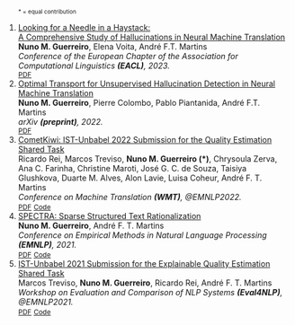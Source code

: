 
<div class="publications">
<ol class="bibliography">

<font size="1">* = equal contribution</font>

<li>
<div class="pub-row">
  <div class="col-sm-9" style="position: relative;width: 100%;">
    <div class="title"><a href="https://arxiv.org/abs/2208.05309">Looking for a Needle in a Haystack: <br /> A Comprehensive Study of Hallucinations in Neural Machine Translation
</a></div>
    <div class="author"><strong>Nuno M. Guerreiro</strong>, Elena Voita, André F.T. Martins</div>
    <div class="periodical"><em>Conference of the European Chapter of the Association for Computational Linguistics <strong>(EACL)</strong>, 2023.</em></div>
    <div class="links">
      <a href="https://arxiv.org/abs/2208.05309" class="btn btn-sm z-depth-0" role="button" target="_blank" style="font-size:12px;">PDF</a>
    </div>
  </div>
</div>
</li>

<li>
<div class="pub-row">
  <div class="col-sm-9" style="position: relative;width: 100%;">
    <div class="title"><a href="https://arxiv.org/abs/2212.09631">Optimal Transport for Unsupervised Hallucination Detection in Neural Machine Translation
</a></div>
    <div class="author"><strong>Nuno M. Guerreiro</strong>, Pierre Colombo, Pablo Piantanida, André F.T. Martins</div>
    <div class="periodical"><em>arXiv <strong>(preprint)</strong>, 2022.</em></div>
    <div class="links">
      <a href="https://arxiv.org/abs/2212.09631" class="btn btn-sm z-depth-0" role="button" target="_blank" style="font-size:12px;">PDF</a>
    </div>
  </div>
</div>
</li>

<li>
<div class="pub-row">
  <div class="col-sm-9" style="position: relative;width: 100%;">
    <div class="title"><a href="https://arxiv.org/abs/2209.06243">CometKiwi: IST-Unbabel 2022 Submission for the Quality Estimation Shared Task
</a></div>
    <div class="author">Ricardo Rei, Marcos Treviso, <strong>Nuno M. Guerreiro (*)</strong>, Chrysoula Zerva, Ana C. Farinha, Christine Maroti, José G. C. de Souza, Taisiya Glushkova, Duarte M. Alves, Alon Lavie, Luisa Coheur, André F. T. Martins
</div>
    <div class="periodical"><em>Conference on Machine Translation <strong>(WMT)</strong>, @EMNLP2022.</em></div>
    <div class="links">
      <a href="https://arxiv.org/abs/2209.06243" class="btn btn-sm z-depth-0" role="button" target="_blank" style="font-size:12px;">PDF</a>
       <a href="https://github.com/Unbabel/COMET" class="btn btn-sm z-depth-0" role="button" target="_blank" style="font-size:12px;">Code</a>
    </div>
  </div>
</div>
</li>

<li>
<div class="pub-row">
  <div class="col-sm-9" style="position: relative;width: 100%;">
    <div class="title"><a href="https://aclanthology.org/2021.emnlp-main.525.pdf">SPECTRA: Sparse Structured Text Rationalization
</a></div>
    <div class="author"><strong>Nuno M. Guerreiro</strong>, André F. T. Martins
</div>
    <div class="periodical"><em>Conference on Empirical Methods in Natural Language Processing <strong>(EMNLP)</strong>, 2021.</em></div>
    <div class="links">
      <a href="https://aclanthology.org/2021.emnlp-main.525.pdf" class="btn btn-sm z-depth-0" role="button" target="_blank" style="font-size:12px;">PDF</a>
       <a href="https://github.com/deep-spin/spectra-rationalization" class="btn btn-sm z-depth-0" role="button" target="_blank" style="font-size:12px;">Code</a>
    </div>
  </div>
</div>
</li>

<li>
<div class="pub-row">
  <div class="col-sm-9" style="position: relative;width: 100%;">
    <div class="title"><a href="https://aclanthology.org/2021.eval4nlp-1.14/">IST-Unbabel 2021 Submission for the Explainable Quality Estimation Shared Task
</a></div>
    <div class="author">Marcos Treviso, <strong>Nuno M. Guerreiro</strong>, Ricardo Rei, André F. T. Martins
</div>
    <div class="periodical"><em>Workshop on Evaluation and Comparison of NLP Systems <strong>(Eval4NLP)</strong>, @EMNLP2021.</em></div>
    <div class="links">
      <a href="https://aclanthology.org/2021.eval4nlp-1.14/" class="btn btn-sm z-depth-0" role="button" target="_blank" style="font-size:12px;">PDF</a>
       <a href="https://github.com/deep-spin/explainable_qe_shared_task/" class="btn btn-sm z-depth-0" role="button" target="_blank" style="font-size:12px;">Code</a>
    </div>
  </div>
</div>
</li>
  
<br>

</ol>
</div>